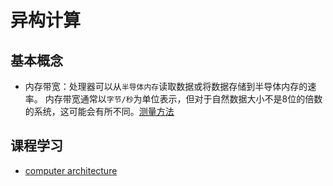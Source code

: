 # 异构计算

## 基本概念
- 内存带宽：处理器可以从`半导体内存`读取数据或将数据存储到半导体内存的速率。 内存带宽通常以`字节/秒`为单位表示，但对于自然数据大小不是8位的倍数的系统，这可能会有所不同。[测量方法](https://zh.wikipedia.org/wiki/%E5%86%85%E5%AD%98%E5%B8%A6%E5%AE%BD)

## 课程学习

- [computer architecture](https://www.coursera.org/learn/comparch/home/info)
